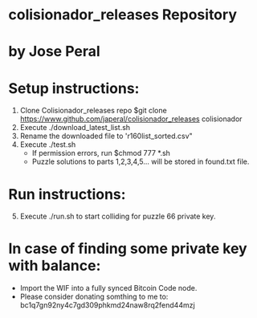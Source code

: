 # colisionador_releases Repository
# by Jose Peral

# Setup instructions:

1. Clone Colisionador_releases repo $git clone https://www.github.com/japeral/colisionador_releases colisionador
2. Execute ./download_latest_list.sh
3. Rename the downloaded file to 'r160list_sorted.csv"
4. Execute ./test.sh
    - If permission errors, run $chmod 777 *.sh
    - Puzzle solutions to parts 1,2,3,4,5... will be stored in found.txt file.

# Run instructions:
5. Execute ./run.sh to start colliding for puzzle 66 private key.

# In case of finding some private key with balance:
- Import the WIF into a fully synced Bitcoin Code node.
- Please consider donating somthing to me to: 
  bc1q7gn92ny4c7gd309phkmd24naw8rq2fend44mzj



